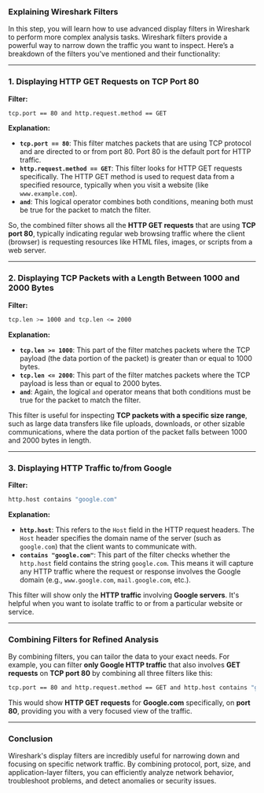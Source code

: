 ### **Explaining Wireshark Filters**
In this step, you will learn how to use advanced display filters in Wireshark to perform more complex analysis tasks.
Wireshark filters provide a powerful way to narrow down the traffic you want to inspect. Here’s a breakdown of the filters you've mentioned and their functionality:

---

### **1. Displaying HTTP GET Requests on TCP Port 80**

**Filter:**
```bash
tcp.port == 80 and http.request.method == GET
```

**Explanation:**
- **`tcp.port == 80`**: This filter matches packets that are using TCP protocol and are directed to or from port 80. Port 80 is the default port for HTTP traffic.
- **`http.request.method == GET`**: This filter looks for HTTP GET requests specifically. The HTTP GET method is used to request data from a specified resource, typically when you visit a website (like `www.example.com`).
- **`and`**: This logical operator combines both conditions, meaning both must be true for the packet to match the filter.

So, the combined filter shows all the **HTTP GET requests** that are using **TCP port 80**, typically indicating regular web browsing traffic where the client (browser) is requesting resources like HTML files, images, or scripts from a web server.

---

### **2. Displaying TCP Packets with a Length Between 1000 and 2000 Bytes**

**Filter:**
```bash
tcp.len >= 1000 and tcp.len <= 2000
```

**Explanation:**
- **`tcp.len >= 1000`**: This part of the filter matches packets where the TCP payload (the data portion of the packet) is greater than or equal to 1000 bytes.
- **`tcp.len <= 2000`**: This part of the filter matches packets where the TCP payload is less than or equal to 2000 bytes.
- **`and`**: Again, the logical `and` operator means that both conditions must be true for the packet to match the filter.

This filter is useful for inspecting **TCP packets with a specific size range**, such as large data transfers like file uploads, downloads, or other sizable communications, where the data portion of the packet falls between 1000 and 2000 bytes in length.

---

### **3. Displaying HTTP Traffic to/from Google**

**Filter:**
```bash
http.host contains "google.com"
```

**Explanation:**
- **`http.host`**: This refers to the `Host` field in the HTTP request headers. The `Host` header specifies the domain name of the server (such as `google.com`) that the client wants to communicate with.
- **`contains "google.com"`**: This part of the filter checks whether the `http.host` field contains the string `google.com`. This means it will capture any HTTP traffic where the request or response involves the Google domain (e.g., `www.google.com`, `mail.google.com`, etc.).

This filter will show only the **HTTP traffic** involving **Google servers**. It's helpful when you want to isolate traffic to or from a particular website or service.

---

### **Combining Filters for Refined Analysis**

By combining filters, you can tailor the data to your exact needs. For example, you can filter **only Google HTTP traffic** that also involves **GET requests** on **TCP port 80** by combining all three filters like this:

```bash
tcp.port == 80 and http.request.method == GET and http.host contains "google.com"
```

This would show **HTTP GET requests** for **Google.com** specifically, on **port 80**, providing you with a very focused view of the traffic.

---

### **Conclusion**

Wireshark's display filters are incredibly useful for narrowing down and focusing on specific network traffic. By combining protocol, port, size, and application-layer filters, you can efficiently analyze network behavior, troubleshoot problems, and detect anomalies or security issues.
